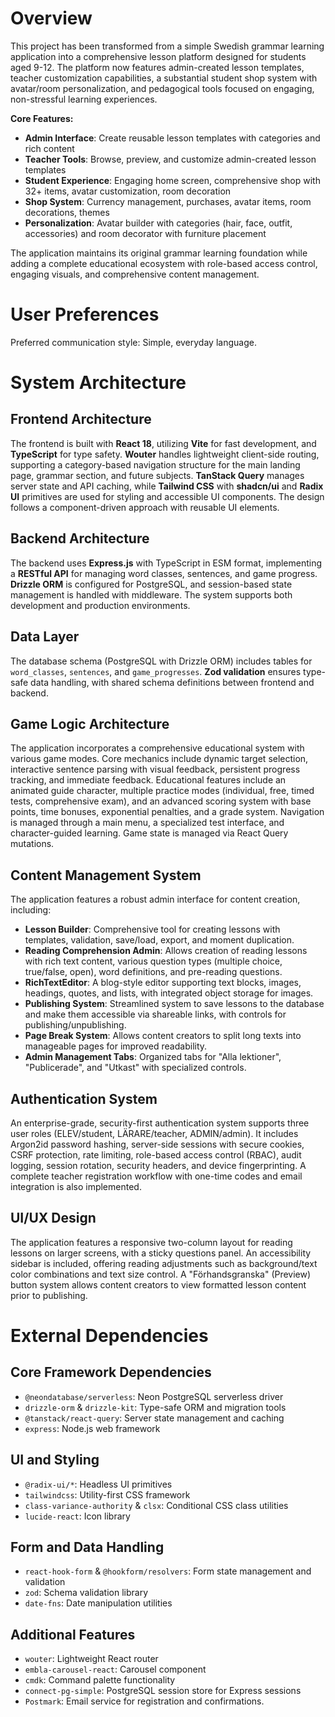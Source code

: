 # Overview

This project has been transformed from a simple Swedish grammar learning application into a comprehensive lesson platform designed for students aged 9-12. The platform now features admin-created lesson templates, teacher customization capabilities, a substantial student shop system with avatar/room personalization, and pedagogical tools focused on engaging, non-stressful learning experiences.

**Core Features:**
- **Admin Interface**: Create reusable lesson templates with categories and rich content
- **Teacher Tools**: Browse, preview, and customize admin-created lesson templates  
- **Student Experience**: Engaging home screen, comprehensive shop with 32+ items, avatar customization, room decoration
- **Shop System**: Currency management, purchases, avatar items, room decorations, themes
- **Personalization**: Avatar builder with categories (hair, face, outfit, accessories) and room decorator with furniture placement

The application maintains its original grammar learning foundation while adding a complete educational ecosystem with role-based access control, engaging visuals, and comprehensive content management.

# User Preferences

Preferred communication style: Simple, everyday language.

# System Architecture

## Frontend Architecture

The frontend is built with **React 18**, utilizing **Vite** for fast development, and **TypeScript** for type safety. **Wouter** handles lightweight client-side routing, supporting a category-based navigation structure for the main landing page, grammar section, and future subjects. **TanStack Query** manages server state and API caching, while **Tailwind CSS** with **shadcn/ui** and **Radix UI** primitives are used for styling and accessible UI components. The design follows a component-driven approach with reusable UI elements.

## Backend Architecture

The backend uses **Express.js** with TypeScript in ESM format, implementing a **RESTful API** for managing word classes, sentences, and game progress. **Drizzle ORM** is configured for PostgreSQL, and session-based state management is handled with middleware. The system supports both development and production environments.

## Data Layer

The database schema (PostgreSQL with Drizzle ORM) includes tables for `word_classes`, `sentences`, and `game_progresses`. **Zod validation** ensures type-safe data handling, with shared schema definitions between frontend and backend.

## Game Logic Architecture

The application incorporates a comprehensive educational system with various game modes. Core mechanics include dynamic target selection, interactive sentence parsing with visual feedback, persistent progress tracking, and immediate feedback. Educational features include an animated guide character, multiple practice modes (individual, free, timed tests, comprehensive exam), and an advanced scoring system with base points, time bonuses, exponential penalties, and a grade system. Navigation is managed through a main menu, a specialized test interface, and character-guided learning. Game state is managed via React Query mutations.

## Content Management System

The application features a robust admin interface for content creation, including:
- **Lesson Builder**: Comprehensive tool for creating lessons with templates, validation, save/load, export, and moment duplication.
- **Reading Comprehension Admin**: Allows creation of reading lessons with rich text content, various question types (multiple choice, true/false, open), word definitions, and pre-reading questions.
- **RichTextEditor**: A blog-style editor supporting text blocks, images, headings, quotes, and lists, with integrated object storage for images.
- **Publishing System**: Streamlined system to save lessons to the database and make them accessible via shareable links, with controls for publishing/unpublishing.
- **Page Break System**: Allows content creators to split long texts into manageable pages for improved readability.
- **Admin Management Tabs**: Organized tabs for "Alla lektioner", "Publicerade", and "Utkast" with specialized controls.

## Authentication System

An enterprise-grade, security-first authentication system supports three user roles (ELEV/student, LÄRARE/teacher, ADMIN/admin). It includes Argon2id password hashing, server-side sessions with secure cookies, CSRF protection, rate limiting, role-based access control (RBAC), audit logging, session rotation, security headers, and device fingerprinting. A complete teacher registration workflow with one-time codes and email integration is also implemented.

## UI/UX Design

The application features a responsive two-column layout for reading lessons on larger screens, with a sticky questions panel. An accessibility sidebar is included, offering reading adjustments such as background/text color combinations and text size control. A "Förhandsgranska" (Preview) button system allows content creators to view formatted lesson content prior to publishing.

# External Dependencies

## Core Framework Dependencies
- `@neondatabase/serverless`: Neon PostgreSQL serverless driver
- `drizzle-orm` & `drizzle-kit`: Type-safe ORM and migration tools
- `@tanstack/react-query`: Server state management and caching
- `express`: Node.js web framework

## UI and Styling
- `@radix-ui/*`: Headless UI primitives
- `tailwindcss`: Utility-first CSS framework
- `class-variance-authority` & `clsx`: Conditional CSS class utilities
- `lucide-react`: Icon library

## Form and Data Handling
- `react-hook-form` & `@hookform/resolvers`: Form state management and validation
- `zod`: Schema validation library
- `date-fns`: Date manipulation utilities

## Additional Features
- `wouter`: Lightweight React router
- `embla-carousel-react`: Carousel component
- `cmdk`: Command palette functionality
- `connect-pg-simple`: PostgreSQL session store for Express sessions
- `Postmark`: Email service for registration and confirmations.